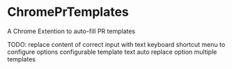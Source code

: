 # ChromePrTemplates
A Chrome Extention to auto-fill PR templates

TODO:
  replace content of correct input with text
  keyboard shortcut
  menu to configure options
  configurable template text
  auto replace option
  multiple templates
